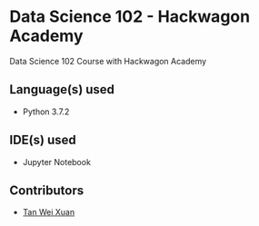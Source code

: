 # Data Science 102 - Hackwagon Academy
Data Science 102 Course with Hackwagon Academy 

## Language(s) used
* Python 3.7.2

## IDE(s) used
* Jupyter Notebook

## Contributors
* [Tan Wei Xuan](https://github.com/jermsinarocket)

